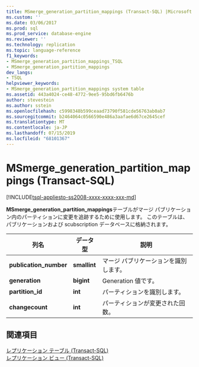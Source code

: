 ```yaml
---
title: MSmerge_generation_partition_mappings (Transact-SQL) |Microsoft Docs
ms.custom: ''
ms.date: 03/06/2017
ms.prod: sql
ms.prod_service: database-engine
ms.reviewer: ''
ms.technology: replication
ms.topic: language-reference
f1_keywords:
- MSmerge_generation_partition_mappings_TSQL
- MSmerge_generation_partition_mappings
dev_langs:
- TSQL
helpviewer_keywords:
- MSmerge_generation_partition_mappings system table
ms.assetid: 443a4024-ce48-4772-9ee5-95bd6fb6476b
author: stevestein
ms.author: sstein
ms.openlocfilehash: c5998348b599ceaad73790f581cde56763ab0ab7
ms.sourcegitcommit: b2464064c0566590e486a3aafae6d67ce2645cef
ms.translationtype: MT
ms.contentlocale: ja-JP
ms.lasthandoff: 07/15/2019
ms.locfileid: "68101367"
---
```

# <a name="msmerge_generation_partition_mappings-transact-sql"></a>MSmerge_generation_partition_mappings (Transact-SQL)
[!INCLUDE[tsql-appliesto-ss2008-xxxx-xxxx-xxx-md](../../includes/tsql-appliesto-ss2008-xxxx-xxxx-xxx-md.md)]

  **MSmerge_generation_partition_mappings**テーブルがマージ パブリケーション内のパーティションに変更を追跡するために使用します。 このテーブルは、パブリケーションおよび scubscription データベースに格納されます。  
  
|列名|データ型|説明|  
|-----------------|---------------|-----------------|  
|**publication_number**|**smallint**|マージ パブリケーションを識別します。|  
|**generation**|**bigint**|Generation 値です。|  
|**partition_id**|**int**|パーティションを識別します。|  
|**changecount**|**int**|パーティションが変更された回数。|  
  
## <a name="see-also"></a>関連項目  
 [レプリケーション テーブル &#40;Transact-SQL&#41;](../../relational-databases/system-tables/replication-tables-transact-sql.md)   
 [レプリケーション ビュー &#40;Transact-SQL&#41;](../../relational-databases/system-views/replication-views-transact-sql.md)  
  
  
